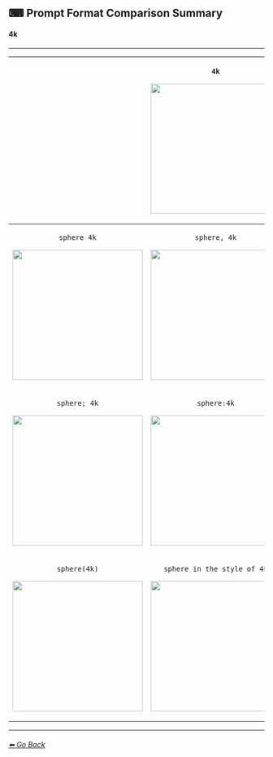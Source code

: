 ## ⌨ Prompt Format Comparison Summary
#### 4k

---

|  | <p>```4k```</p><p><img src="https://github.com/willwulfken/MidJourney-Styles-and-Keywords/blob/main/Images/Summary%20Images/Prompt%20Format%20Comparison/4k.png?raw=true" width="256" /></p> |  |
| :----: | :----: | :----: |
| <p>```sphere 4k```</p><p><img src="https://github.com/willwulfken/MidJourney-Styles-and-Keywords/blob/main/Images/Summary%20Images/Prompt%20Format%20Comparison/sphere_4k.png?raw=true" width="256" /></p> | <p>```sphere, 4k```</p><p><img src="https://github.com/willwulfken/MidJourney-Styles-and-Keywords/blob/main/Images/Summary%20Images/Prompt%20Format%20Comparison/sphere-4k.png?raw=true" width="256" /></p> | <p>```4k sphere```</p><p><img src="https://github.com/willwulfken/MidJourney-Styles-and-Keywords/blob/main/Images/Summary%20Images/Prompt%20Format%20Comparison/4k_sphere.png?raw=true" width="256" /></p> |
| <p>```sphere; 4k```</p><p><img src="https://github.com/willwulfken/MidJourney-Styles-and-Keywords/blob/main/Images/Summary%20Images/Prompt%20Format%20Comparison/sphere-semicolon-4k.png?raw=true" width="256" /></p> | <p>```sphere:4k```</p><p><img src="https://github.com/willwulfken/MidJourney-Styles-and-Keywords/blob/main/Images/Summary%20Images/Prompt%20Format%20Comparison/sphere-colon-4k.png?raw=true" width="256" /></p> | <p>```sphere - 4k```</p><p><img src="https://github.com/willwulfken/MidJourney-Styles-and-Keywords/blob/main/Images/Summary%20Images/Prompt%20Format%20Comparison/sphere_-_4k.png?raw=true" width="256" /></p> |
| <p>```sphere(4k)```</p><p><img src="https://github.com/willwulfken/MidJourney-Styles-and-Keywords/blob/main/Images/Summary%20Images/Prompt%20Format%20Comparison/sphere(4k).png?raw=true" width="256" /></p> | <p>```sphere in the style of 4k```</p><p><img src="https://github.com/willwulfken/MidJourney-Styles-and-Keywords/blob/main/Images/Summary%20Images/Prompt%20Format%20Comparison/sphere_inthestyleof4k.png?raw=true" width="256" /></p> | - |

---
###### [⬅ Go Back](https://github.com/willwulfken/MidJourney-Styles-and-Keywords-Reference/blob/main/Summary%20Pages/Prompt_Format_Comparison.md)